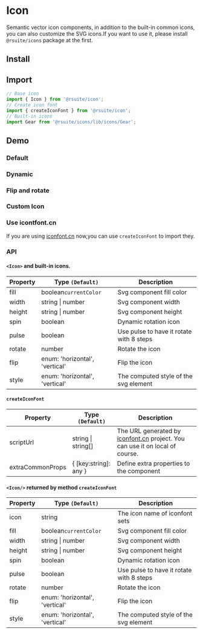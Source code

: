 # Icon

Semantic vector icon components, in addition to the built-in common icons, you can also customize the SVG icons.If you want to use it, please install `@rsuite/icons` package at the first.

## Install

<!--{include:(components/icon/fragments/install.md)}-->

## Import

```javascript
// Base icon
import { Icon } from '@rsuite/icon';
// Create icon font
import { createIconFont } from '@rsuite/icon';
// Built-in icons
import Gear from '@rsuite/icons/lib/icons/Gear';
```

## Demo

### Default

<!--{include:`basic.md`}-->

### Dynamic

<!--{include:`spin.md`}-->

### Flip and rotate

<!--{include:`rotate.md`}-->

### Custom Icon

<!--{include:`custom.md`}-->

### Use icontfont.cn

If you are using [iconfont.cn](https://iconfont.cn) now,you can use `createIconFont` to import they.

<!--{include:`create-icon-font.md`}-->

### API

#### `<Icon>` and built-in icons.

| Property | Type `(Default)`               | Description                              |
| -------- | ------------------------------ | ---------------------------------------- |
| fill     | boolean`currentColor`          | Svg component fill color                 |
| width    | string &#124; number           | Svg component width                      |
| height   | string &#124; number           | Svg component height                     |
| spin     | boolean                        | Dynamic rotation icon                    |
| pulse    | boolean                        | Use pulse to have it rotate with 8 steps |
| rotate   | number                         | Rotate the icon                          |
| flip     | enum: 'horizontal', 'vertical' | Flip the icon                            |
| style    | enum: 'horizontal', 'vertical' | The computed style of the svg element    |

#### `createIconFont`

| Property         | Type `(Default)`       | Description                                                                                         |
| ---------------- | ---------------------- | --------------------------------------------------------------------------------------------------- |
| scriptUrl        | string &#124; string[] | The URL generated by [iconfont.cn](https://iconfont.cn) project. You can use it on local of course. |
| extraCommonProps | { [key:string]: any }  | Define extra properties to the component                                                            |

#### `<Icon/>` returned by method `createIconFont`

| Property | Type `(Default)`               | Description                              |
| -------- | ------------------------------ | ---------------------------------------- |
| icon     | string                         | The icon name of iconfont sets           |
| fill     | boolean`currentColor`          | Svg component fill color                 |
| width    | string &#124; number           | Svg component width                      |
| height   | string &#124; number           | Svg component height                     |
| spin     | boolean                        | Dynamic rotation icon                    |
| pulse    | boolean                        | Use pulse to have it rotate with 8 steps |
| rotate   | number                         | Rotate the icon                          |
| flip     | enum: 'horizontal', 'vertical' | Flip the icon                            |
| style    | enum: 'horizontal', 'vertical' | The computed style of the svg element    |
